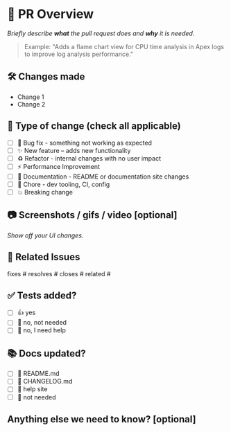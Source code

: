 # 📝 PR Overview

_Briefly describe **what** the pull request does and **why** it is needed._

> Example: "Adds a flame chart view for CPU time analysis in Apex logs to improve log analysis performance."

## 🛠️ Changes made

- Change 1
- Change 2

## 🧩 Type of change (check all applicable)

- [ ] 🐛 Bug fix - something not working as expected
- [ ] ✨ New feature – adds new functionality
- [ ] ♻️ Refactor - internal changes with no user impact
- [ ] ⚡ Performance Improvement
- [ ] 📝 Documentation - README or documentation site changes
- [ ] 🔧 Chore - dev tooling, CI, config
- [ ] 💥 Breaking change

## 📷 Screenshots / gifs / video [optional]

_Show off your UI changes._

## 🔗 Related Issues

fixes #
resolves #
closes #
related #

## ✅ Tests added?

- [ ] 👍 yes
- [ ] 🙅 no, not needed
- [ ] 🙋 no, I need help

## 📚 Docs updated?

- [ ] 🔖 README.md
- [ ] 🔖 CHANGELOG.md
- [ ] 📖 help site
- [ ] 🙅 not needed

## Anything else we need to know? [optional]
